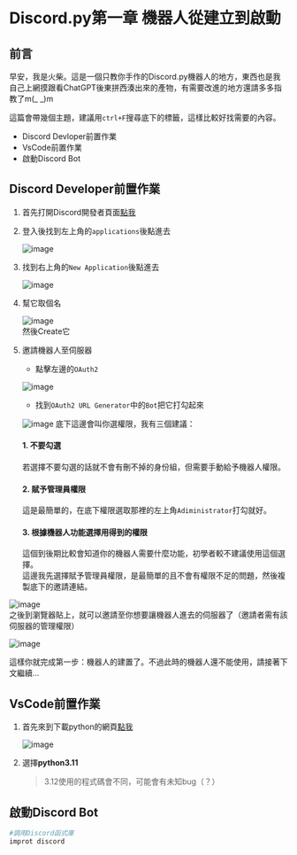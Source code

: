 # Discord.py第一章 機器人從建立到啟動
## 前言
早安，我是火柴。這是一個只教你手作的Discord.py機器人的地方，東西也是我自己上網摸跟看ChatGPT後東拼西湊出來的產物，有需要改進的地方還請多多指教了m(_ _)m

這篇會帶幾個主題，建議用`ctrl+F`搜尋底下的標籤，這樣比較好找需要的內容。  
- Discord Devloper前置作業
- VsCode前置作業
- 啟動Discord Bot  

## Discord Developer前置作業
1. 首先打開Discord開發者頁面[點我](https://discord.com/developers/docs/intro)
2. 登入後找到左上角的`applications`後點進去
   
   ![image](https://github.com/javaowo/Discord.py/blob/main/IMG_1297.jpeg)
3. 找到右上角的`New Application`後點進去
   
   ![image](https://github.com/javaowo/Discord.py/blob/main/IMG_1298.jpeg)
4. 幫它取個名

   ![image](https://github.com/javaowo/Discord.py/blob/main/IMG_1299.jpeg)  
   然後Create它    

5. 邀請機器人至伺服器  
   - 點擊左邊的`OAuth2`

   ![image](https://github.com/javaowo/Discord.py/blob/main/IMG_1300.jpeg)  
   - 找到`OAuth2 URL Generator`中的`Bot`把它打勾起來

   ![image](https://github.com/javaowo/Discord.py/blob/main/IMG_1302.jpeg)
   底下這邊會叫你選權限，我有三個建議：
      #### 1. 不要勾選  
      若選擇不要勾選的話就不會有刪不掉的身份組，但需要手動給予機器人權限。  
      #### 2. 賦予管理員權限  
      這是最簡單的，在底下權限選取那裡的左上角`Adiministrator`打勾就好。  
      #### 3. 根據機器人功能選擇用得到的權限  
      這個到後期比較會知道你的機器人需要什麼功能，初學者較不建議使用這個選擇。  
這邊我先選擇賦予管理員權限，是最簡單的且不會有權限不足的問題，然後複製底下的邀請連結。  

  ![image](https://imgur.com/a/vxyEDDc)  
  之後到瀏覽器貼上，就可以邀請至你想要讓機器人進去的伺服器了（邀請者需有該伺服器的管理權限）  

  ![image](https://github.com/javaowo/Discord.py/blob/main/IMG_1304.jpeg)


這樣你就完成第一步：機器人的建置了。不過此時的機器人還不能使用，請接著下文繼續...  

## VsCode前置作業  
1. 首先來到下載python的網頁[點我](https://www.python.org/downloads/)

   ![image](https://github.com/javaowo/Discord.py/blob/main/IMG_1305.jpeg)
2. 選擇**python3.11**
   > 3.12使用的程式碼會不同，可能會有未知bug（？）

## 啟動Discord Bot
```python
#調用Discord函式庫
improt discord
```

